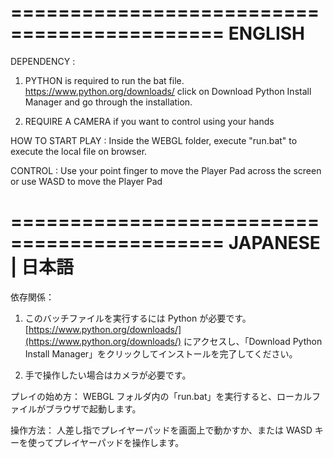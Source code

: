 ============================================
ENGLISH
============================================

DEPENDENCY :
1. PYTHON is required to run the bat file. 
https://www.python.org/downloads/ click on Download Python Install Manager and go through the installation.

2. REQUIRE A CAMERA if you want to control using your hands

HOW TO START PLAY :
Inside the WEBGL folder, execute "run.bat" to execute the local file on browser. 

CONTROL :
Use your point finger to move the Player Pad across the screen or use WASD to move the Player Pad

============================================
JAPANESE | 日本語
============================================

依存関係：

1. このバッチファイルを実行するには Python が必要です。
   [https://www.python.org/downloads/](https://www.python.org/downloads/) にアクセスし、「Download Python Install Manager」をクリックしてインストールを完了してください。

2. 手で操作したい場合はカメラが必要です。

プレイの始め方：
WEBGL フォルダ内の「run.bat」を実行すると、ローカルファイルがブラウザで起動します。

操作方法：
人差し指でプレイヤーパッドを画面上で動かすか、または WASD キーを使ってプレイヤーパッドを操作します。
